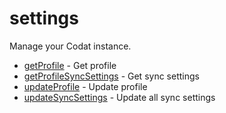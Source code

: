 # settings

Manage your Codat instance.


* [getProfile](getprofile.md) - Get profile
* [getProfileSyncSettings](getprofilesyncsettings.md) - Get sync settings
* [updateProfile](updateprofile.md) - Update profile
* [updateSyncSettings](updatesyncsettings.md) - Update all sync settings
